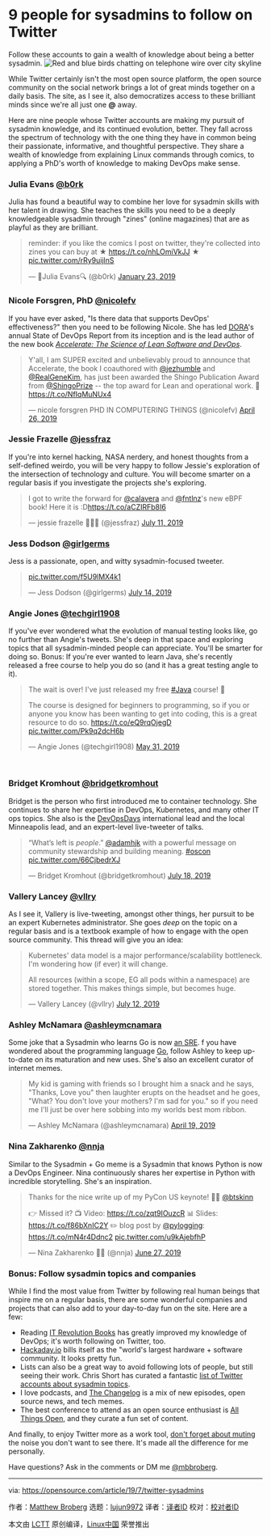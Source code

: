 [#]: collector: (lujun9972)
[#]: translator: ( )
[#]: reviewer: ( )
[#]: publisher: ( )
[#]: url: ( )
[#]: subject: (9 people for sysadmins to follow on Twitter)
[#]: via: (https://opensource.com/article/19/7/twitter-sysadmins)
[#]: author: (Matthew Broberg https://opensource.com/users/mbbroberghttps://opensource.com/users/sethhttps://opensource.com/users/aloksharma08https://opensource.com/users/marcobravohttps://opensource.com/users/don-watkins)

9 people for sysadmins to follow on Twitter
======
Follow these accounts to gain a wealth of knowledge about being a better
sysadmin.
![Red and blue birds chatting on telephone wire over city skyline][1]

While Twitter certainly isn't the most open source platform, the open source community on the social network brings a lot of great minds together on a daily basis. The site, as I see it, also democratizes access to these brilliant minds since we're all just one **@** away.

Here are nine people whose Twitter accounts are making my pursuit of sysadmin knowledge, and its continued evolution, better. They fall across the spectrum of technology with the one thing they have in common being their passionate, informative, and thoughtful perspective. They share a wealth of knowledge from explaining Linux commands through comics, to applying a PhD's worth of knowledge to making DevOps make sense.

### Julia Evans [@b0rk][2]

Julia has found a beautiful way to combine her love for sysadmin skills with her talent in drawing. She teaches the skills you need to be a deeply knowledgeable sysadmin through "zines" (online magazines) that are as playful as they are brilliant.

> reminder: if you like the comics I post on twitter, they're collected into zines you can buy at ★ <https://t.co/nhLOmiVkJJ> ★ [pic.twitter.com/rRy9uijlnS][3]
>
> — 🔎Julia Evans🔍 (@b0rk) [January 23, 2019][4]

### Nicole Forsgren, PhD [@nicolefv][5]

If you have ever asked, "Is there data that supports DevOps' effectiveness?" then you need to be following Nicole. She has led [DORA][6]'s annual State of DevOps Report from its inception and is the lead author of the new book [_Accelerate: The Science of Lean Software and DevOps_][7].

> Y'all, I am SUPER excited and unbelievably proud to announce that Accelerate, the book I coauthored with [@jezhumble][8] and [@RealGeneKim][9], has just been awarded the Shingo Publication Award from [@ShingoPrize][10] \-- the top award for Lean and operational work. 🎉 <https://t.co/NfIqMuNUx4>
>
> — nicole forsgren PHD IN COMPUTERING THINGS (@nicolefv) [April 26, 2019][11]

### Jessie Frazelle [@jessfraz][12]

If you're into kernel hacking, NASA nerdery, and honest thoughts from a self-defined weirdo, you will be very happy to follow Jessie's exploration of the intersection of technology and culture. You will become smarter on a regular basis if you investigate the projects she's exploring.

> I got to write the forward for [@calavera][13] and [@fntlnz][14]'s new eBPF book! Here it is :D<https://t.co/aCZIRFb8I6>
>
> — jessie frazelle 👩🏼‍🚀 (@jessfraz) [July 11, 2019][15]

### Jess Dodson [@girlgerms][16]

Jess is a passionate, open, and witty sysadmin-focused tweeter.

> [pic.twitter.com/f5U9lMX4k1][17]
>
> — Jess Dodson (@girlgerms) [July 14, 2019][18]

### Angie Jones [@techgirl1908][19]

If you've ever wondered what the evolution of manual testing looks like, go no further than Angie's tweets. She's deep in that space and exploring topics that all sysadmin-minded people can appreciate. You'll be smarter for doing so. Bonus: If you're ever wanted to learn Java, she's recently released a free course to help you do so (and it has a great testing angle to it). 

> The wait is over! I've just released my free [#Java][20] course! 🎉
>
> The course is designed for beginners to programming, so if you or anyone you know has been wanting to get into coding, this is a great resource to do so. <https://t.co/eQ9rqOjegD> [pic.twitter.com/Pk9q2dcH6b][21]
>
> — Angie Jones (@techgirl1908) [May 31, 2019][22]

 

### Bridget Kromhout [@bridgetkromhout][23]

Bridget is the person who first introduced me to container technology. She continues to share her expertise in DevOps, Kubernetes, and many other IT ops topics. She also is the [DevOpsDays][24] international lead and the local Minneapolis lead, and an expert-level live-tweeter of talks.

> “What’s left is _people_.” [@adamhjk][25] with a powerful message on community stewardship and building meaning. [#oscon][26] [pic.twitter.com/66CjbedrXJ][27]
>
> — Bridget Kromhout (@bridgetkromhout) [July 18, 2019][28]

### Vallery Lancey [@vllry][29]

As I see it, Vallery is live-tweeting, amongst other things, her pursuit to be an expert Kubernetes administrator. She goes *deep* on the topic on a regular basis and is a textbook example of how to engage with the open source community. This thread will give you an idea:

> Kubernetes' data model is a major performance/scalability bottleneck. I'm wondering how (if ever) it will change.
>
> All resources (within a scope, EG all pods within a namespace) are stored together. This makes things simple, but becomes huge.
>
> — Vallery Lancey (@vllry) [July 12, 2019][30]

### Ashley McNamara [@ashleymcnamara][31]

Some joke that a Sysadmin who learns Go is now [an SRE][32]. f you have wondered about the programming language [Go][33], follow Ashley to keep up-to-date on its maturation and new uses. She's also an excellent curator of internet memes.

> My kid is gaming with friends so I brought him a snack and he says, "Thanks, Love you" then laughter erupts on the headset and he goes, "What? You don't love your mothers? I'm sad for you." so if you need me I'll just be over here sobbing into my worlds best mom ribbon.
>
> — Ashley McNamara (@ashleymcnamara) [April 19, 2019][34]

### Nina Zakharenko [@nnja][35]

Similar to the Sysadmin + Go meme is a Sysadmin that knows Python is now a DevOps Engineer. Nina continuously shares her expertise in Python with incredible storytelling. She's an inspiration.

> Thanks for the nice write up of my PyCon US keynote! 🐍🎉 [@btskinn][36]
>
> 👉 Missed it?
>  📺 Video: <https://t.co/zqt9IOuzcR>
>  📊 Slides: <https://t.co/f86bXnIC2Y>
>  ✏️ blog post by [@pylogging][37]: <https://t.co/mN4r4Ddnc2> [pic.twitter.com/u9kAjebfhP][38]
>
> — Nina Zakharenko 💜🐍 (@nnja) [June 27, 2019][39]

### Bonus: Follow sysadmin topics and companies

While I find the most value from Twitter by following real human beings that inspire me on a regular basis, there are some wonderful companies and projects that can also add to your day-to-day fun on the site. Here are a few: 

  * Reading [IT Revolution Books][40] has greatly improved my knowledge of DevOps; it's worth following on Twitter, too.
  * [Hackaday.io][41] bills itself as the "world's largest hardware + software community. It looks pretty fun. 
  * Lists can also be a great way to avoid following lots of people, but still seeing their work. Chris Short has curated a fantastic [list of Twitter accounts about sysadmin topics][42].
  * I love podcasts, and [The Changelog][43] is a mix of new episodes, open source news, and tech memes. 
  * The best conference to attend as an open source enthusiast is [All Things Open][44], and they curate a fun set of content.



And finally, to enjoy Twitter more as a work tool, [don't forget about muting][45] the noise you don't want to see there. It's made all the difference for me personally. 

Have questions? Ask in the comments or DM me [@mbbroberg][46].

--------------------------------------------------------------------------------

via: https://opensource.com/article/19/7/twitter-sysadmins

作者：[Matthew Broberg][a]
选题：[lujun9972][b]
译者：[译者ID](https://github.com/译者ID)
校对：[校对者ID](https://github.com/校对者ID)

本文由 [LCTT](https://github.com/LCTT/TranslateProject) 原创编译，[Linux中国](https://linux.cn/) 荣誉推出

[a]: https://opensource.com/users/mbbroberghttps://opensource.com/users/sethhttps://opensource.com/users/aloksharma08https://opensource.com/users/marcobravohttps://opensource.com/users/don-watkins
[b]: https://github.com/lujun9972
[1]: https://opensource.com/sites/default/files/styles/image-full-size/public/lead-images/birds_wire.png?itok=1RsjPYwB (Red and blue birds chatting on telephone wire over city skyline)
[2]: https://twitter.com/b0rk
[3]: https://t.co/rRy9uijlnS
[4]: https://twitter.com/b0rk/status/1087923184488366084?ref_src=twsrc%5Etfw
[5]: https://twitter.com/nicolefv
[6]: https://devops-research.com/
[7]: https://www.amazon.com/dp/B07B9F83WM
[8]: https://twitter.com/jezhumble?ref_src=twsrc%5Etfw
[9]: https://twitter.com/RealGeneKim?ref_src=twsrc%5Etfw
[10]: https://twitter.com/ShingoPrize?ref_src=twsrc%5Etfw
[11]: https://twitter.com/nicolefv/status/1121841152603246593?ref_src=twsrc%5Etfw
[12]: https://twitter.com/jessfraz
[13]: https://twitter.com/calavera?ref_src=twsrc%5Etfw
[14]: https://twitter.com/fntlnz?ref_src=twsrc%5Etfw
[15]: https://twitter.com/jessfraz/status/1149336855441108992?ref_src=twsrc%5Etfw
[16]: https://twitter.com/girlgerms
[17]: https://t.co/f5U9lMX4k1
[18]: https://twitter.com/girlgerms/status/1150531514611847168?ref_src=twsrc%5Etfw
[19]: https://twitter.com/techgirl1908
[20]: https://twitter.com/hashtag/Java?src=hash&ref_src=twsrc%5Etfw
[21]: https://t.co/Pk9q2dcH6b
[22]: https://twitter.com/techgirl1908/status/1134451364833050625?ref_src=twsrc%5Etfw
[23]: https://twitter.com/bridgetkromhout
[24]: https://devopsdays.org/
[25]: https://twitter.com/adamhjk?ref_src=twsrc%5Etfw
[26]: https://twitter.com/hashtag/oscon?src=hash&ref_src=twsrc%5Etfw
[27]: https://t.co/66CjbedrXJ
[28]: https://twitter.com/bridgetkromhout/status/1151884811855728640?ref_src=twsrc%5Etfw
[29]: https://twitter.com/vllry
[30]: https://twitter.com/vllry/status/1149534333553614849?ref_src=twsrc%5Etfw
[31]: https://twitter.com/ashleymcnamara
[32]: https://opensource.com/article/19/7/sysadmins-vs-sres
[33]: https://golang.org/
[34]: https://twitter.com/ashleymcnamara/status/1119357024691638277?ref_src=twsrc%5Etfw
[35]: https://twitter.com/nnja
[36]: https://twitter.com/btskinn?ref_src=twsrc%5Etfw
[37]: https://twitter.com/pylogging?ref_src=twsrc%5Etfw
[38]: https://t.co/u9kAjebfhP
[39]: https://twitter.com/nnja/status/1144046094348890112?ref_src=twsrc%5Etfw
[40]: https://twitter.com/ITRevBooks
[41]: https://twitter.com/hackadayio
[42]: https://twitter.com/ChrisShort/lists/systems-devops-sre-devs
[43]: https://twitter.com/changelog
[44]: https://twitter.com/AllThingsOpen
[45]: https://help.twitter.com/en/using-twitter/advanced-twitter-mute-options
[46]: https://twitter.com/mbbroberg
